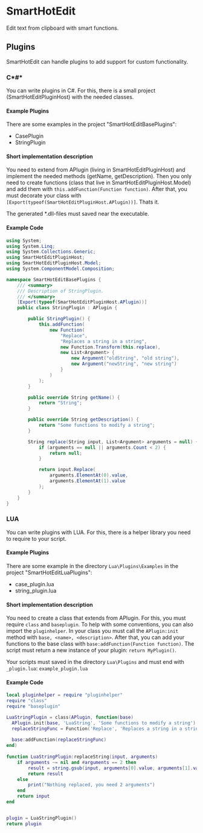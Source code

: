 # SmartHotEdit
Edit text from clipboard with smart functions. 


## Plugins
SmartHotEdit can handle plugins to add support for custom functionality.
### C*#*
You can write plugins in C#. For this, there is a small project (SmartHotEditPluginHost) with the needed classes.
#### Example Plugins
There are some examples in the project "SmartHotEditBasePlugins":
* CasePlugin
* StringPlugin

#### Short implementation description
You need to extend from APlugin (living in SmartHotEditPluginHost) and implement the needed methods (getName, getDescription). Then you only need to create functions (class that live in SmartHotEditPluginHost.Model) and add them with `` this.addFunction(Function function) ``. 
After that, you must decorate your class with `` [Export(typeof(SmartHotEditPluginHost.APlugin))] ``.
Thats it.

The generated *.dll-files must saved near the executable.

#### Example Code
```C#
using System;
using System.Linq;
using System.Collections.Generic;
using SmartHotEditPluginHost;
using SmartHotEditPluginHost.Model;
using System.ComponentModel.Composition;

namespace SmartHotEditBasePlugins {
    /// <summary>
    /// Description of StringPlugin.
    /// </summary>
    [Export(typeof(SmartHotEditPluginHost.APlugin))]
    public class StringPlugin : APlugin {

        public StringPlugin() {
            this.addFunction(
                new Function(
                    "Replace", 
                    "Replaces a string in a string", 
                    new Function.Transform(this.replace), 
                    new List<Argument> {
                        new Argument("oldString", "old string"),
                        new Argument("newString", "new string")
                    }
                )
            );
        }

        public override String getName() {
            return "String";
        }

        public override String getDescription() {
            return "Some functions to modify a string";
        }

        String replace(String input, List<Argument> arguments = null) {
            if (arguments == null || arguments.Count < 2) {
                return null;
            }

            return input.Replace(
                arguments.ElementAt(0).value, 
                arguments.ElementAt(1).value
            );
        }
    }
}
```
### LUA
You can write plugins with LUA. For this, there is a helper library you need to require to your script.
#### Example Plugins
There are some example in the directory ``Lua\Plugins\Examples`` in the project "SmartHotEditLuaPlugins":
* case_plugin.lua
* string_plugin.lua
 
#### Short implementation description
You need to create a class that extends from APlugin. For this, you must require ``class`` and ``baseplugin``. To help with some conventions, you can also import the ``pluginhelper``.
In your class you must call the ``APlugin:init`` method with ``base, <name>, <description>``.
After that, you can add your functions to the base class with ``base:addFunction(Function function)``.
The script must return a new instance of your plugin:
`` return MyPlugin() ``.

Your scripts must saved in the directory ``Lua\Plugins`` and must end with ``_plugin.lua``: ``example_plugin.lua``

#### Example Code
```Lua
local pluginhelper = require "pluginhelper"
require "class"
require "baseplugin"

LuaStringPlugin = class(APlugin, function(base)
  APlugin.init(base, 'LuaString', 'Some functions to modify a string')  -- must init base!
  replaceStringFunc = Function('Replace', 'Replaces a string in a string', base.replaceString, {Argument("oldString", "old string"), Argument("newString", "new string")})
   
  base:addFunction(replaceStringFunc)
end)
      
function LuaStringPlugin:replaceString(input, arguments)
	if arguments ~= nil and #arguments == 2 then
		result = string.gsub(input, arguments[0].value, arguments[1].value)
		return result
	else
		print("Nothing replaced, you need 2 arguments")
	end
	return input
end


plugin = LuaStringPlugin()
return plugin
```
